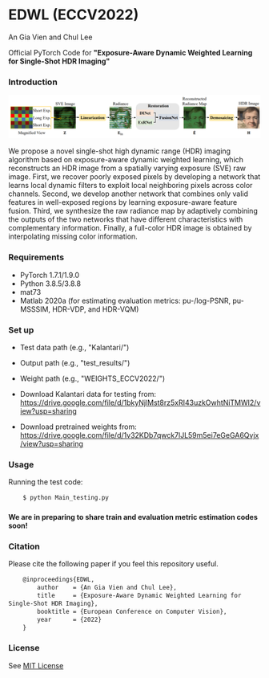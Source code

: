 # EDWL (ECCV2022)

An Gia Vien and Chul Lee

Official PyTorch Code for **"Exposure-Aware Dynamic Weighted Learning for Single-Shot HDR Imaging"**

### Introduction
![](/figs/Overview.png)

We propose a novel single-shot high dynamic range (HDR) imaging algorithm based on exposure-aware dynamic weighted learning, which reconstructs an HDR image from a spatially varying exposure (SVE) raw image. First, we recover poorly exposed pixels by developing a network that learns local dynamic filters to exploit local neighboring pixels across color channels. Second, we develop another network that combines only valid features in well-exposed regions by learning exposure-aware feature fusion. Third, we synthesize the raw radiance map by adaptively combining the outputs of the two networks that have different characteristics with complementary information. Finally, a full-color HDR image is obtained by interpolating missing color information.

### Requirements
- PyTorch 1.7.1/1.9.0
- Python 3.8.5/3.8.8
- mat73
- Matlab 2020a (for estimating evaluation metrics: pu-/log-PSNR, pu-MSSSIM, HDR-VDP, and HDR-VQM)

### Set up
- Test data path (e.g., "Kalantari/")
- Output path (e.g., "test_results/")
- Weight path (e.g., "WEIGHTS_ECCV2022/")

- Download Kalantari data for testing from: https://drive.google.com/file/d/1bkyNjlMst8rz5xRI43uzkOwhtNiTMWI2/view?usp=sharing
- Download pretrained weights from: https://drive.google.com/file/d/1v32KDb7qwck7lJL59m5ei7eGeGA6Qvjx/view?usp=sharing

### Usage
Running the test code:
```
    $ python Main_testing.py
```

###
**We are in preparing to share train and evaluation metric estimation codes soon!**

### Citation
Please cite the following paper if you feel this repository useful.
```
    @inproceedings{EDWL,
        author    = {An Gia Vien and Chul Lee}, 
        title     = {Exposure-Aware Dynamic Weighted Learning for Single-Shot HDR Imaging}, 
        booktitle = {European Conference on Computer Vision},
        year      = {2022}
    }
```
### License
See [MIT License](https://github.com/viengiaan/EDWL/blob/main/LICENSE)
